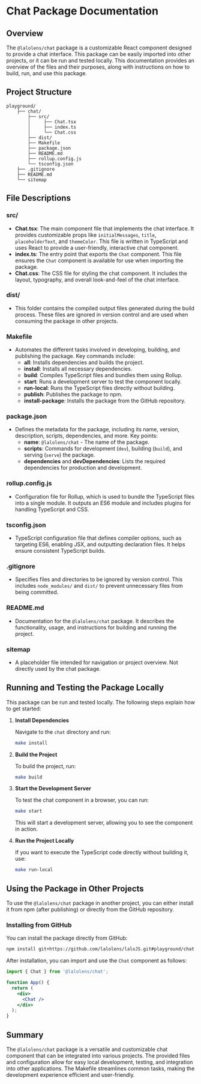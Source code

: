 # Chat Package Documentation

## Overview

The `@lalolens/chat` package is a customizable React component designed to provide a chat interface. This package can be easily imported into other projects, or it can be run and tested locally. This documentation provides an overview of the files and their purposes, along with instructions on how to build, run, and use this package.

## Project Structure

```
playground/
    ├── chat/
        ├── src/
        │     ├── Chat.tsx
        │     ├── index.ts
        │     └── Chat.css
        ├── dist/
        ├── Makefile
        ├── package.json
        ├── README.md
        ├── rollup.config.js
        └── tsconfig.json
    ├── .gitignore
    ├── README.md
    └── sitemap
```

## File Descriptions

### **src/**
- **Chat.tsx**: The main component file that implements the chat interface. It provides customizable props like `initialMessages`, `title`, `placeholderText`, and `themeColor`. This file is written in TypeScript and uses React to provide a user-friendly, interactive chat component.
- **index.ts**: The entry point that exports the `Chat` component. This file ensures the `Chat` component is available for use when importing the package.
- **Chat.css**: The CSS file for styling the chat component. It includes the layout, typography, and overall look-and-feel of the chat interface.

### **dist/**
- This folder contains the compiled output files generated during the build process. These files are ignored in version control and are used when consuming the package in other projects.

### **Makefile**
- Automates the different tasks involved in developing, building, and publishing the package. Key commands include:
  - **all**: Installs dependencies and builds the project.
  - **install**: Installs all necessary dependencies.
  - **build**: Compiles TypeScript files and bundles them using Rollup.
  - **start**: Runs a development server to test the component locally.
  - **run-local**: Runs the TypeScript files directly without building.
  - **publish**: Publishes the package to npm.
  - **install-package**: Installs the package from the GitHub repository.

### **package.json**
- Defines the metadata for the package, including its name, version, description, scripts, dependencies, and more. Key points:
  - **name**: `@lalolens/chat` - The name of the package.
  - **scripts**: Commands for development (`dev`), building (`build`), and serving (`serve`) the package.
  - **dependencies** and **devDependencies**: Lists the required dependencies for production and development.

### **rollup.config.js**
- Configuration file for Rollup, which is used to bundle the TypeScript files into a single module. It outputs an ES6 module and includes plugins for handling TypeScript and CSS.

### **tsconfig.json**
- TypeScript configuration file that defines compiler options, such as targeting ES6, enabling JSX, and outputting declaration files. It helps ensure consistent TypeScript builds.

### **.gitignore**
- Specifies files and directories to be ignored by version control. This includes `node_modules/` and `dist/` to prevent unnecessary files from being committed.

### **README.md**
- Documentation for the `@lalolens/chat` package. It describes the functionality, usage, and instructions for building and running the project.

### **sitemap**
- A placeholder file intended for navigation or project overview. Not directly used by the chat package.

## Running and Testing the Package Locally

This package can be run and tested locally. The following steps explain how to get started:

1. **Install Dependencies**
   
   Navigate to the `chat` directory and run:
   
   ```sh
   make install
   ```

2. **Build the Project**
   
   To build the project, run:
   
   ```sh
   make build
   ```

3. **Start the Development Server**
   
   To test the chat component in a browser, you can run:
   
   ```sh
   make start
   ```
   
   This will start a development server, allowing you to see the component in action.

4. **Run the Project Locally**
   
   If you want to execute the TypeScript code directly without building it, use:
   
   ```sh
   make run-local
   ```

## Using the Package in Other Projects

To use the `@lalolens/chat` package in another project, you can either install it from npm (after publishing) or directly from the GitHub repository.

### **Installing from GitHub**

You can install the package directly from GitHub:

```sh
npm install git+https://github.com/lalolens/laloJS.git#playground/chat
```

After installation, you can import and use the `Chat` component as follows:

```jsx
import { Chat } from '@lalolens/chat';

function App() {
  return (
    <div>
      <Chat />
    </div>
  );
}
```

## Summary

The `@lalolens/chat` package is a versatile and customizable chat component that can be integrated into various projects. The provided files and configuration allow for easy local development, testing, and integration into other applications. The Makefile streamlines common tasks, making the development experience efficient and user-friendly.

